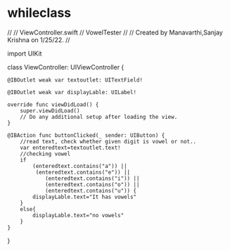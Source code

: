 # whileclass
//
//  ViewController.swift
//  VowelTester
//
//  Created by Manavarthi,Sanjay Krishna on 1/25/22.
//

import UIKit

class ViewController: UIViewController {

    @IBOutlet weak var textoutlet: UITextField!
    
    @IBOutlet weak var displayLable: UILabel!
    
    override func viewDidLoad() {
        super.viewDidLoad()
        // Do any additional setup after loading the view.
    }

    @IBAction func buttonClicked(_ sender: UIButton) {
        //read text, check whether given digit is vowel or not..
        var enteredtext=textoutlet.text!
        //checking vowel
        if
            (enteredtext.contains("a")) ||
             (enteredtext.contains("e")) ||
                (enteredtext.contains("i")) ||
                (enteredtext.contains("o")) ||
                (enteredtext.contains("u")) {
            displayLable.text="It has vowels"
        }
        else{
            displayLable.text="no vowels"
        }
    }
    
}

